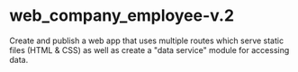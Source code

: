 # web_company_employee-v.2
Create and publish a web app that uses multiple routes which serve static files (HTML & CSS) as well as create
a "data service" module for accessing data.
